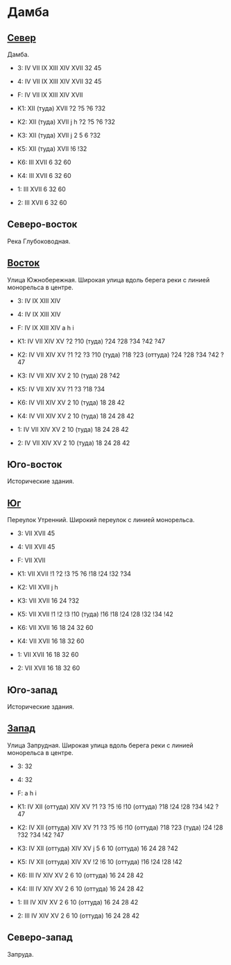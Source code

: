 # Дамба

## [Север](./500110.md)

Дамба.

* 3:    IV  VII IX  XIII    XIV XVII    32  45
* 4:    IV  VII IX  XIII    XIV XVII    32  45
* F:    IV  VII IX  XIII    XIV XVII
* K1:   XII (туда)  XVII
        ?2  ?5  ?6  ?32
* K2:   XII (туда)  XVII
        j   h
        ?2  ?5  ?6  ?32
* K3:   XII (туда)  XVII
        j
        2   5   6   ?32
* K5:   XII (туда)  XVII
        !6  !32

* K6:   III XVII
        6   32  60
* K4:   III XVII
        6   32  60
* 1:    III XVII
        6   32  60
* 2:    III XVII
        6   32  60

## Северо-восток

Река Глубоководная.

## [Восток](./510120.md)

Улица Южнобережная.
Широкая улица вдоль берега реки с линией монорельса в центре.

* 3:    IV  IX  XIII    XIV
* 4:    IV  IX  XIII    XIV
* F:    IV  IX  XIII    XIV
        a   h   i
* K1:   IV  VII XIV XV
        ?2  ?10 (туда)  ?24 ?28 ?34 ?42 ?47
* K2:   IV  VII XIV XV
        ?1  ?2  ?3  ?10 (туда)  ?18 ?23 (оттуда)    ?24 ?28 ?34 ?42 ?47
* K3:   IV  VII XIV XV
        2   10 (туда)   28  ?42
* K5:   IV  VII XIV XV
        ?1  ?3  ?18 ?34

* K6:   IV  VII XIV XV
        2   10 (туда)   18  28  42
* K4:   IV  VII XIV XV
        2   10 (туда)   18  24  28  42
* 1:    IV  VII XIV XV
        2   10 (туда)   18  24  28  42
* 2:    IV  VII XIV XV
        2   10 (туда)   18  24  28  42

## Юго-восток

Исторические здания.

## [Юг](./500125.md)

Переулок Утренний.
Широкий переулок с линией монорельса.

* 3:    VII XVII    45
* 4:    VII XVII    45
* F:    VII XVII
* K1:   VII XVII
        !1  ?2  !3  ?5  ?6  !18 !24 !32 ?34
* K2:   VII XVII
        j   h
* K3:   VII XVII
        16  24  ?32
* K5:   VII XVII
        !1  !2  !3  !10 (туда)  !16 !18 !24 !28 !32 !34 !42

* K6:   VII XVII
        16  18  24  32  60
* K4:   VII XVII
        16  18  32  60
* 1:    VII XVII
        16  18  32  60
* 2:    VII XVII
        16  18  32  60

## Юго-запад

Исторические здания.

## [Запад](./490120.md)

Улица Запрудная.
Широкая улица вдоль берега реки с линией монорельса в центре.

* 3:    32
* 4:    32
* F:    a   h   i
* K1:   IV  XII (оттуда)    XIV XV
        ?1  ?3  ?5  !6  !10 (оттуда)    ?18 !24 !28 ?34 !42 ?47
* K2:   IV  XII (оттуда)    XIV XV
        ?1  ?3  ?5  !6  !10 (оттуда)    ?18 ?23 (туда)  !24 !28 ?32 ?34 !42 ?47
* K3:   IV  XII (оттуда)    XIV XV
        j
        5   6   10 (оттуда) 16  24  28  ?42
* K5:   IV  XII (оттуда)    XIV XV
        !2  !6  10 (оттуда) !16 !24 !28 !42

* K6:   III IV  XIV XV
        2   6   10 (оттуда) 16  24  28  42
* K4:   III IV  XIV XV
        2   6   10 (оттуда) 16  24  28  42
* 1:    III IV  XIV XV
        2   6   10 (оттуда) 16  24  28  42
* 2:    III IV  XIV XV
        2   6   10 (оттуда) 16  24  28  42

## Северо-запад

Запруда.
